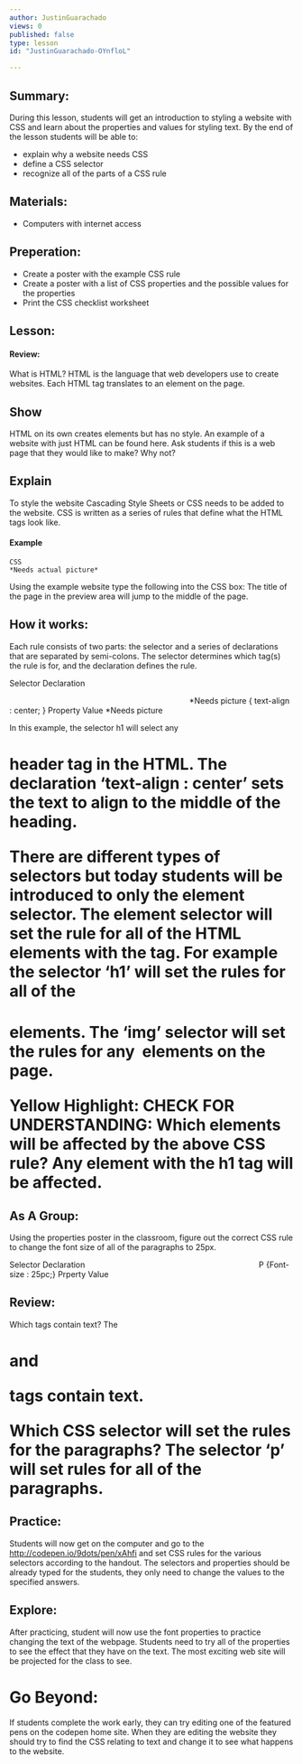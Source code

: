 ```yaml
---
author: JustinGuarachado
views: 0
published: false
type: lesson
id: "JustinGuarachado-OYnfloL"

---
```


## Summary:
During this lesson, students will get an introduction to styling a website with CSS and learn about the properties and values for styling text.
By the end of the lesson students will be able to:

- explain why a website needs CSS
- define a CSS selector
- recognize all of the parts of a CSS rule


## Materials:
- Computers with internet access

## Preperation:
- Create a poster with the example CSS rule
- Create a poster with a list of CSS properties and the possible values for the properties
- Print the CSS checklist worksheet

## Lesson:
#### Review:
What is HTML?
HTML is the language that web developers use to create websites. Each HTML tag translates to an element on the page.

## Show
HTML on its own creates elements but has no style. An example of a website with just HTML can be found here. Ask students if this is a web page that they would like to make? Why not?


## Explain
To style the website Cascading Style Sheets or CSS needs to be added to the website. CSS is written as a series of rules that define what the HTML tags look like.

#### Example
```
CSS
*Needs actual picture*

```
Using the example website type the following into the CSS box:
The title of the page in the preview area will jump to the middle of the page.
## How it works:
Each rule consists of two parts: the selector and a series of declarations that are separated by semi-colons. The selector determines which tag(s) the rule is for, and the declaration defines the rule.

Selector                                    Declaration

```                                            ```
*Needs picture                                { text-align : center; }
                                                 Property     Value
                                                 *Needs picture
```                                               ```

In this example, the selector h1 will select any <h1> header tag in the HTML. The declaration ‘text-align : center’ sets the text to align to the middle of the heading.

There are different types of selectors but today students will be introduced to only the element selector. The element selector will set the rule for all of the HTML elements with the tag. For example the selector ‘h1’ will set the rules for all of the <h1> elements. The ‘img’ selector will set the rules for any <img> elements on the page.

Yellow Highlight:
CHECK FOR UNDERSTANDING:
Which elements will be affected by the above CSS rule?
Any element with the h1 tag will be affected.

## As A Group:
Using the properties poster in the classroom, figure out the correct CSS rule to change the font size of all of the paragraphs to 25px.

Selector                                  Declaration
```                                          ```
P                                        {Font-size : 25pc;}
                                           Prperty    Value
```                                         ```

## Review:
Which tags contain text?
The <h1> and <p> tags contain text.

Which CSS selector will set the rules for the paragraphs?
The selector ‘p’ will set rules for all of the paragraphs.

## Practice:
Students will now get on the computer and go to the http://codepen.io/9dots/pen/xAhfi and set CSS rules for the various selectors according to the handout. The selectors and properties should be already typed for the students, they only need to change the values to the specified answers.

## Explore:
After practicing, student will now use the font properties to practice changing the text of the webpage. Students need to try all of the properties to see the effect that they have on the text. The most exciting web site will be projected for the class to see.

# Go Beyond:
If students complete the work early, they can try editing one of the featured pens on the codepen home site. When they are editing the website they should try to find the CSS relating to text and change it to see what happens to the website.
